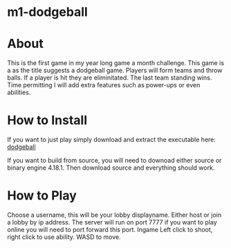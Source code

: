 # m1-dodgeball
<h1>About</h1>
<p>This is the first game in my year long game a month challenge. This game is a as the title suggests a dodgeball game. Players will form teams and throw balls. If a player is hit they are eliminitated. The last team standing wins. Time permitting I will add extra features such as power-ups or even abilities.</p>
<h1>How to Install</h1>
<p>If you want to just play simply download and extract the executable here: <a href="https://drive.google.com/open?id=0B7q_xJk0vqRHV2xLZjl2NURHY1k">dodgeball</a></p>
<p>If you want to build from source, you will need to downoad either source or binary engine 4.18.1. Then download source and everything should work.</p>
<h1>How to Play</h1>
<p>Choose a username, this will be your lobby displayname. Either host or join a lobby by ip address. The server will run on port 7777 if you want to play online you will need to port forward this port. Ingame Left click to shoot, right click to use ability. WASD to move.</p>
